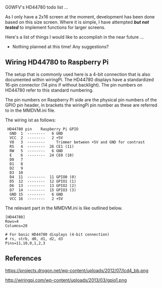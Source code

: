 G0WFV's HD44780 todo list ...

As I only have a 2x16 screen at the moment, development has been done based
on this size screen.  Where it is simple, I have attempted ***but not tested***
to implement functions for larger screens.

Here's a list of things I would like to accomplish in the near future ...

- Nothing planned at this time!  Any suggestions?

## Wiring HD44780 to Raspberry Pi

The setup that is commonly used here is a 4-bit connection that is also
documented within wiringPi. The HD44780 displays have a standardized 16-pin
connector (14 pins if without backlight). The pin numbers on HD44780 refer to
this standard numbering.

The pin numbers on Raspberry Pi side are the physical pin numbers of the GPIO
pin header, in brackets the wiringPi pin number as these are referred to in the
MMDVM.ini file.

The wiring ist as follows:

```
 HD44780 pin    Raspberry Pi GPIO
  GND  1  --------   6 GND
  VCC  2  --------   2 +5V
  V0   3  --------     Trimmer between +5V and GND for contrast
  RS   4  --------  26 CE1 (11)
  RW   5  --------   6 GND
  E    6  --------  24 CE0 (10)
  D0   7
  D1   8
  D2   9
  D3  10
  D4  11  --------  11 GPIO0 (0)
  D5  12  --------  12 GPIO1 (1)
  D6  13  --------  13 GPIO2 (2)
  D7  14  --------  15 GPIO3 (3)
  GND 15  --------   6 GND
  VCC 16  --------   2 +5V
```

The relevant part in the MMDVM.ini is like outlined below.

```
[HD44780]
Rows=4
Columns=20

# For basic HD44780 displays (4-bit connection)
# rs, strb, d0, d1, d2, d3
Pins=11,10,0,1,2,3
```

## References

https://projects.drogon.net/wp-content/uploads/2012/07/lcd4_bb.png

http://wiringpi.com/wp-content/uploads/2013/03/gpio1.png
